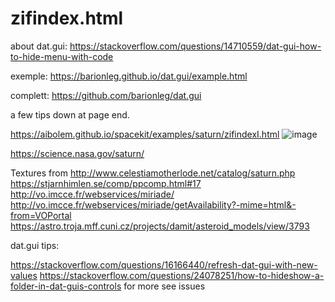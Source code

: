 # zifindex.html

about dat.gui: https://stackoverflow.com/questions/14710559/dat-gui-how-to-hide-menu-with-code

exemple: https://barionleg.github.io/dat.gui/example.html

complett: https://github.com/barionleg/dat.gui

a few tips down at page end.

https://aibolem.github.io/spacekit/examples/saturn/zifindexI.html
![image](https://github.com/aibolem/spacekit/assets/102619282/995e7813-b163-4ad0-b825-9d94b4bf98aa)


https://science.nasa.gov/saturn/

Textures from http://www.celestiamotherlode.net/catalog/saturn.php
https://stjarnhimlen.se/comp/ppcomp.html#17
http://vo.imcce.fr/webservices/miriade/
http://vo.imcce.fr/webservices/miriade/getAvailability?-mime=html&-from=VOPortal
https://astro.troja.mff.cuni.cz/projects/damit/asteroid_models/view/3793


dat.gui tips: 

https://stackoverflow.com/questions/16166440/refresh-dat-gui-with-new-values
https://stackoverflow.com/questions/24078251/how-to-hideshow-a-folder-in-dat-guis-controls
for more see issues
